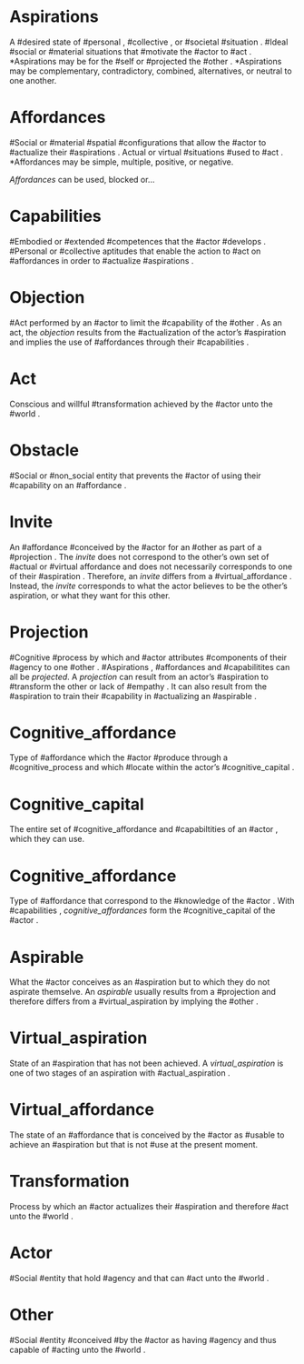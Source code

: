 # Aspirations
A #desired state of #personal , #collective , or #societal #situation . #Ideal #social or #material situations that #motivate the #actor to #act . *Aspirations may be for the #self or #projected the #other . *Aspirations may be complementary, contradictory, combined, alternatives, or neutral to one another.

# Affordances
#Social or #material #spatial #configurations that allow the #actor to #actualize their #aspirations . Actual or virtual #situations #used to #act . *Affordances may be simple, multiple, positive, or negative.

*Affordances* can be used, blocked or...

# Capabilities
#Embodied or #extended #competences that the #actor #develops . #Personal or #collective aptitudes that enable the action to #act on #affordances in order to #actualize #aspirations .

# Objection
#Act performed by an #actor to limit the #capability of the #other . As an act, the *objection* results from the #actualization of the actor’s #aspiration and implies the use of #affordances through their #capabilities . 

# Act
Conscious and willful #transformation achieved by the #actor unto the #world . 

# Obstacle
#Social or #non_social entity that prevents the #actor of using their #capability on an #affordance .

# Invite
An #affordance #conceived by the #actor for an #other as part of a #projection . The *invite* does not correspond to the other’s own set of #actual or #virtual affordance and does not necessarily corresponds to one of their #aspiration . Therefore, an *invite* differs from a #virtual_affordance . Instead, the *invite* corresponds to what the actor believes to be the other’s aspiration, or what they want for this other. 

# Projection
#Cognitive #process by which and #actor attributes #components of their #agency to one #other . #Aspirations , #affordances and #capabilitites can all be *projected*. A *projection* can result from an actor’s #aspiration to #transform the other or lack of #empathy . It can also result from the #aspiration to train their #capability in #actualizing an #aspirable .

# Cognitive_affordance
Type of #affordance which the #actor #produce through a #cognitive_process and which #locate within the actor’s #cognitive_capital .

# Cognitive_capital
The entire set of #cognitive_affordance and #capabiltities of an #actor , which they can use.

# Cognitive_affordance
Type of #affordance that correspond to the #knowledge of the #actor . With #capabilities , *cognitive_affordances* form the #cognitive_capital of the #actor . 

# Aspirable
What the #actor conceives as an #aspiration but to which they do not aspirate themselve. An *aspirable* usually results from a #projection and therefore differs from a #virtual_aspiration by implying the #other .

# Virtual_aspiration
State of an #aspiration that has not been achieved. A *virtual_aspiration* is one of two stages of an aspiration with #actual_aspiration . 

# Virtual_affordance
The state of an #affordance that is conceived by the #actor as #usable to achieve an #aspiration but that is not #use at the present moment. 

# Transformation
Process by which an #actor actualizes their #aspiration and therefore #act unto the #world .

# Actor
#Social #entity that hold #agency and that can #act unto the #world .

# Other
#Social #entity #conceived #by the #actor as having #agency and thus capable of #acting unto the #world .
